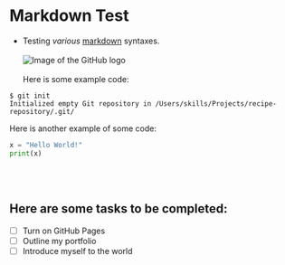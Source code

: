 # Markdown Test
- Testing *various* [markdown](https://www.markdownguide.org/) syntaxes.<br><br>
![Image of the GitHub logo](https://github.com/user-attachments/assets/9fb98c53-dde5-4c57-93fe-cc272e064500)<br><br>
Here is some example code:
```
$ git init
Initialized empty Git repository in /Users/skills/Projects/recipe-repository/.git/
```
Here is another example of some code:
``` python
x = "Hello World!"
print(x)
```
<br><br>
## Here are some tasks to be completed:
- [ ] Turn on GitHub Pages
- [ ] Outline my portfolio
- [ ] Introduce myself to the world

